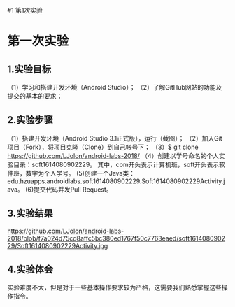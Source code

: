 #1 第1次实验
# 第一次实验
## 1.实验目标
（1）学习和搭建开发环境（Android Studio）；
（2）了解GitHub网站的功能及提交的基本的要求；
 ## 2.实验步骤
（1）搭建开发环境（Android Studio 3.1正式版），运行（截图）；
（2）加入Git项目（Fork），将项目克隆（Clone）到自己帐号下；
（3）$ git clone https://github.com/LJolon/android-labs-2018/
（4）创建以学号命名的个人实验目录：soft1614080902229。
 其中，com开头表示计算机班，soft开头表示软件班，数字为个人学号。
 (5)创建一个Java类：edu.hzuapps.androidlabs.soft1614080902229.Soft1614080902229Activity.java。
 (6)提交代码并发Pull Request。
## 3.实验结果
https://github.com/LJolon/android-labs-2018/blob/f7a024d75cd8affc5bc380ed1767f50c7763eaed/soft161408090229/Soft1614080902229Activity.jpg
## 4.实验体会
实验难度不大，但是对于一些基本操作要求较为严格，这需要我们熟悉掌握这些操作指令。
